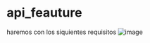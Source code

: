 # api_feauture
haremos con los siquientes requisitos
![image](https://user-images.githubusercontent.com/33709574/167323269-2a7729dd-bb0c-4e32-aa61-96a28c7cbade.png)
